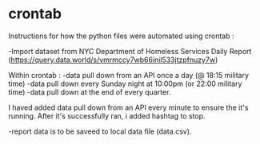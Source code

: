 # crontab

Instructions for how the python files were automated using crontab :

-Import dataset from NYC Department of Homeless Services Daily Report (https://query.data.world/s/vmrmccy7wb66inil533jtzpfnuzy7w)


Within crontab : 
-data pull down from an API once a day (@ 18:15 military time) 
-data pull down every Sunday night at 10:00pm (or 22:00 military time)
-data pull down at the end of every quarter.

I haved added data pull down from an API every minute to ensure the it's running. 
After it's successfully ran, i added hashtag to stop.

-report data is to be saveed to local data file (data.csv).
